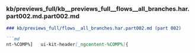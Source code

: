 ### kb/previews_full/kb__previews_full__flows__all_branches.har.part002.md.part002.md

```md
### kb/previews_full/flows__all_branches.har.part002.md (part 002)

```md
nt-%COMP%]   ui-kit-header[_ngcontent-%COMP%]{
```

```

```
